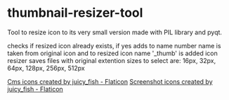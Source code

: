 # thumbnail-resizer-tool
Tool to resize icon to its very small version made with PIL library and pyqt.



checks if resized icon already exists, if yes adds to name number
name is taken from original icon and to resized icon name '_thumb' is added
icon resizer saves files with original extention
sizes to select are: 16px, 32px, 64px, 128px, 256px, 512px

<a href="https://www.flaticon.com/free-icons/cms" title="cms icons">Cms icons created by juicy_fish - Flaticon</a>
<a href="https://www.flaticon.com/free-icons/screenshot" title="screenshot icons">Screenshot icons created by juicy_fish - Flaticon</a>